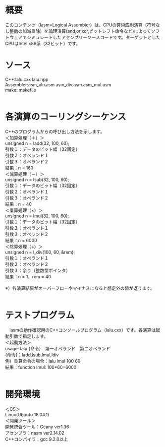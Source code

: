 # 概要</br>
このコンテンツ（lasm=Logical Assembler）は、CPUの算術四則演算（符号なし整数の加減乗除）を論理演算(and,or,xor,ビットシフト命令など)によってソフトウェアでシミュレートしたアセンブリーソースコードです。ターゲットとしたCPUはIntel x86系（32ビット）です。</br>
# ソース</br>
C++:lalu.cxx  lalu.hpp</br>
Assembler:asm_alu.asm  asm_div.asm  asm_mul.asm</br>
make: makefile</br>
</br>
# 各演算のコーリングシーケンス</br>
C++のプログラムからの呼び出し方法を示します。</br>
＜加算処理（＋）＞</br>
 unsigned n = ladd(32, 100, 60);</br>
 引数１：データのビット幅（32固定）</br>
 引数２：オペランド１</br>
 引数３：オペランド２</br>
 結果：n = 160</br>
＜減算処理（－）＞</br>
 unsigned n = lsub(32, 100, 60);</br>
 引数１：データのビット幅（32固定）</br>
 引数２：オペランド１</br>
 引数３：オペランド２</br>
 結果：n = 40</br> 
＜乗算処理（×）＞</br>
 unsigned n = lmul(32, 100, 60);</br>
 引数１：データのビット幅（32固定）</br>
 引数２：オペランド１</br>
 引数３：オペランド２</br>
 結果：n = 6000</br> 
＜除算処理（÷）＞</br>
 unsigned n = l_div(100, 60, &rem);</br>
 引数１：オペランド１</br>
 引数２：オペランド２</br>
 引数３：余り（整数型ポインタ）</br>
 結果：n = 1、rem = 40</br>
</br>
※）各演算結果がオーバーフローやマイナスになると想定外の値が返ります。</br>
</br>
# テストプログラム</br>
　lasmの動作確認用のC++コンソールプログラム（lalu.cxx）です。各演算は起動引数で指定します。</br>
＜起動方法＞</br>
usage: lalu {命令}　第一オペランド　第二オペランド</br>
{命令}：ladd,lsub,lmul,ldiv</br>
例）乗算命令の場合：lalu lmul 100 60</br>
結果：function lmul: 100*60=6000</br>
</br>
# 開発環境</br>
＜OS＞</br>
  Linux(Ubuntu 18.04.1)</br>
＜開発ツール＞</br>
開発統合ツール：Geany ver1.36</br>
アセンブラ：nasm ver2.14.02</br>
C++コンパイラ：gcc 9.2.0以上</br>
